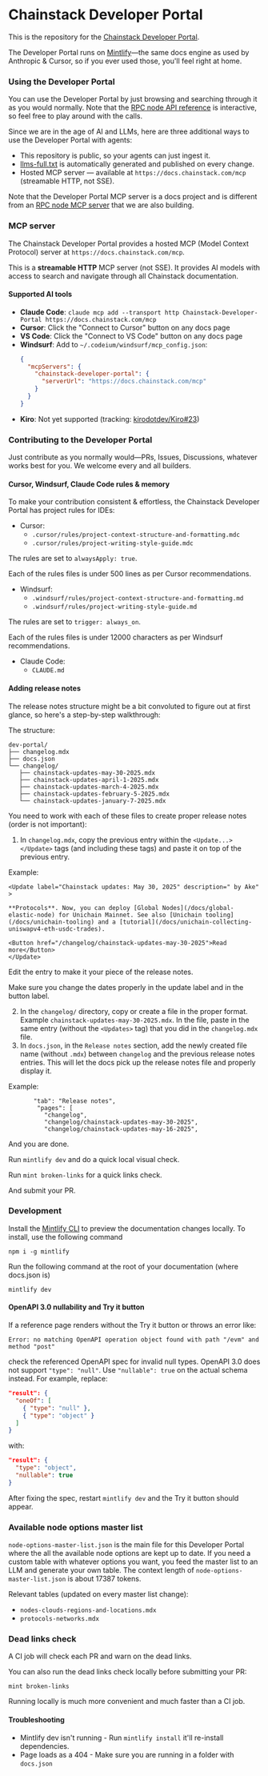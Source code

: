 # Chainstack Developer Portal

This is the repository for the [Chainstack Developer Portal](https://docs.chainstack.com/).

The Developer Portal runs on [Mintlify](https://mintlify.com/)—the same docs engine as used by Anthropic & Cursor, so if you ever used those, you'll feel right at home.

### Using the Developer Portal

You can use the Developer Portal by just browsing and searching through it as you would normally. Note that the [RPC node API reference](https://docs.chainstack.com/reference/) is interactive, so feel free to play around with the calls.

Since we are in the age of AI and LLMs, here are three additional ways to use the Developer Portal with agents:

* This repository is public, so your agents can just ingest it.
* [llms-full.txt](https://docs.chainstack.com/llms-full.txt) is automatically generated and published on every change.
* Hosted MCP server — available at `https://docs.chainstack.com/mcp` (streamable HTTP, not SSE).

Note that the Developer Portal MCP server is a docs project and is different from an [RPC node MCP server](https://ideas.chainstack.com/p/mcp-server) that we are also building.

### MCP server

The Chainstack Developer Portal provides a hosted MCP (Model Context Protocol) server at `https://docs.chainstack.com/mcp`.

This is a **streamable HTTP** MCP server (not SSE). It provides AI models with access to search and navigate through all Chainstack documentation.

#### Supported AI tools

* **Claude Code**: `claude mcp add --transport http Chainstack-Developer-Portal https://docs.chainstack.com/mcp`
* **Cursor**: Click the "Connect to Cursor" button on any docs page
* **VS Code**: Click the "Connect to VS Code" button on any docs page  
* **Windsurf**: Add to `~/.codeium/windsurf/mcp_config.json`:
  ```json
  {
    "mcpServers": {
      "chainstack-developer-portal": {
        "serverUrl": "https://docs.chainstack.com/mcp"
      }
    }
  }
  ```
* **Kiro**: Not yet supported (tracking: [kirodotdev/Kiro#23](https://github.com/kirodotdev/Kiro/issues/23))

### Contributing to the Developer Portal

Just contribute as you normally would—PRs, Issues, Discussions, whatever works best for you. We welcome every and all builders.

#### Cursor, Windsurf, Claude Code rules & memory

To make your contribution consistent & effortless, the Chainstack Developer Portal has project rules for IDEs:

* Cursor:
   * `.cursor/rules/project-context-structure-and-formatting.mdc`
   * `.cursor/rules/project-writing-style-guide.mdc`

The rules are set to `alwaysApply: true`.

Each of the rules files is under 500 lines as per Cursor recommendations.

* Windsurf:
   * `.windsurf/rules/project-context-structure-and-formatting.md`
   * `.windsurf/rules/project-writing-style-guide.md`

The rules are set to `trigger: always_on`.

Each of the rules files is under 12000 characters as per Windsurf recommendations.

* Claude Code:
   * `CLAUDE.md`

#### Adding release notes

The release notes structure might be a bit convoluted to figure out at first glance, so here's a step-by-step walkthrough:

The structure:

```
dev-portal/
├── changelog.mdx
├── docs.json
└── changelog/
   ├── chainstack-updates-may-30-2025.mdx
   ├── chainstack-updates-april-1-2025.mdx
   ├── chainstack-updates-march-4-2025.mdx
   ├── chainstack-updates-february-5-2025.mdx
   └── chainstack-updates-january-7-2025.mdx
```

You need to work with each of these files to create proper release notes (order is not important):

1. In `changelog.mdx`, copy the previous entry within the `<Update...> </Update>` tags (and including these tags) and paste it on top of the previous entry.

Example:

```
<Update label="Chainstack updates: May 30, 2025" description=" by Ake" >

**Protocols**. Now, you can deploy [Global Nodes](/docs/global-elastic-node) for Unichain Mainnet. See also [Unichain tooling](/docs/unichain-tooling) and a [tutorial](/docs/unichain-collecting-uniswapv4-eth-usdc-trades).

<Button href="/changelog/chainstack-updates-may-30-2025">Read more</Button>
</Update>
```

Edit the entry to make it your piece of the release notes.

Make sure you change the dates properly in the update label and in the button label.

2. In the `changelog/` directory, copy or create a file in the proper format. Example `chainstack-updates-may-30-2025.mdx`. In the file, paste in the same entry (without the `<Updates>` tag) that you did in the `changelog.mdx` file.
3. In `docs.json`, in the `Release notes` section, add the newly created file name (without `.mdx`) between `changelog` and the previous release notes entries. This will let the docs pick up the release notes file and properly display it.

Example:
```
       "tab": "Release notes",
        "pages": [
          "changelog",
          "changelog/chainstack-updates-may-30-2025",
          "changelog/chainstack-updates-may-16-2025",
```

And you are done.

Run `mintlify dev` and do a quick local visual check.

Run `mint broken-links` for a quick links check.

And submit your PR.

### Development

Install the [Mintlify CLI](https://www.npmjs.com/package/mintlify) to preview the documentation changes locally. To install, use the following command

```
npm i -g mintlify
```

Run the following command at the root of your documentation (where docs.json is)

```
mintlify dev
```

#### OpenAPI 3.0 nullability and Try it button

If a reference page renders without the Try it button or throws an error like:

```
Error: no matching OpenAPI operation object found with path "/evm" and method "post"
```

check the referenced OpenAPI spec for invalid null types. OpenAPI 3.0 does not support `"type": "null"`. Use `"nullable": true` on the actual schema instead. For example, replace:

```json
"result": {
  "oneOf": [
    { "type": "null" },
    { "type": "object" }
  ]
}
```

with:

```json
"result": {
  "type": "object",
  "nullable": true
}
```

After fixing the spec, restart `mintlify dev` and the Try it button should appear.

### Available node options master list

`node-options-master-list.json` is the main file for this Developer Portal where the all the available node options are kept up to date. If you need a custom table with whatever options you want, you feed the master list to an LLM and generate your own table. The context length of `node-options-master-list.json` is about 17387 tokens.

Relevant tables (updated on every master list change):
* `nodes-clouds-regions-and-locations.mdx`
* `protocols-networks.mdx`

### Dead links check

A CI job will check each PR and warn on the dead links.

You can also run the dead links check locally before submitting your PR:

```
mint broken-links
```

Running locally is much more convenient and much faster than a CI job.

#### Troubleshooting

- Mintlify dev isn't running - Run `mintlify install` it'll re-install dependencies.
- Page loads as a 404 - Make sure you are running in a folder with `docs.json`
